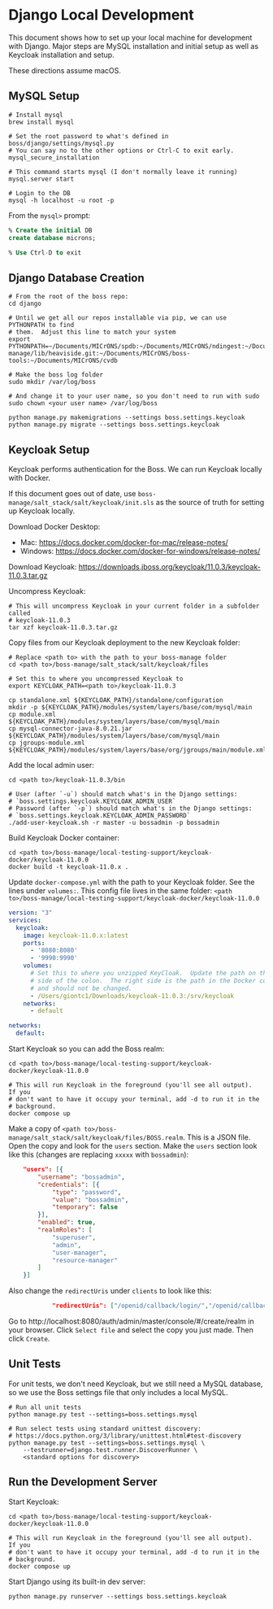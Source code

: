 # Django Local Development

This document shows how to set up your local machine for development with
Django.  Major steps are MySQL installation and initial setup as well as
Keycloak installation and setup.

These directions assume macOS.

## MySQL Setup

```shell
# Install mysql
brew install mysql

# Set the root password to what's defined in boss/django/settings/mysql.py
# You can say no to the other options or Ctrl-C to exit early.
mysql_secure_installation

# This command starts mysql (I don't normally leave it running)
mysql.server start

# Login to the DB
mysql -h localhost -u root -p
```

From the `mysql>` prompt:

```sql
% Create the initial DB
create database microns;

% Use Ctrl-D to exit
```

## Django Database Creation

```shell
# From the root of the boss repo:
cd django

# Until we get all our repos installable via pip, we can use PYTHONPATH to find
# them.  Adjust this line to match your system
export PYTHONPATH=~/Documents/MICrONS/spdb:~/Documents/MICrONS/ndingest:~/Documents/MICrONS/boss-manage/lib/heaviside.git:~/Documents/MICrONS/boss-tools:~/Documents/MICrONS/cvdb

# Make the boss log folder
sudo mkdir /var/log/boss

# And change it to your user name, so you don't need to run with sudo
sudo chown <your user name> /var/log/boss

python manage.py makemigrations --settings boss.settings.keycloak
python manage.py migrate --settings boss.settings.keycloak
```

## Keycloak Setup

Keycloak performs authentication for the Boss.  We can run Keycloak locally with
Docker.

If this document goes out of date, use `boss-manage/salt_stack/salt/keycloak/init.sls`
as the source of truth for setting up Keycloak locally.

Download Docker Desktop:
* Mac: https://docs.docker.com/docker-for-mac/release-notes/ 
* Windows: https://docs.docker.com/docker-for-windows/release-notes/ 

Download Keycloak: https://downloads.jboss.org/keycloak/11.0.3/keycloak-11.0.3.tar.gz

Uncompress Keycloak:

```shell
# This will uncompress Keycloak in your current folder in a subfolder called
# keycloak-11.0.3
tar xzf keycloak-11.0.3.tar.gz
```

Copy files from our Keycloak deployment to the new Keycloak folder:

```shell
# Replace <path to> with the path to your boss-manage folder
cd <path to>/boss-manage/salt_stack/salt/keycloak/files

# Set this to where you uncompressed Keycloak to
export KEYCLOAK_PATH=<path to>/keycloak-11.0.3

cp standalone.xml ${KEYCLOAK_PATH}/standalone/configuration
mkdir -p ${KEYCLOAK_PATH}/modules/system/layers/base/com/mysql/main
cp module.xml ${KEYCLOAK_PATH}/modules/system/layers/base/com/mysql/main
cp mysql-connector-java-8.0.21.jar ${KEYCLOAK_PATH}/modules/system/layers/base/com/mysql/main
cp jgroups-module.xml ${KEYCLOAK_PATH}/modules/system/layers/base/org/jgroups/main/module.xml
```

Add the local admin user:

```shell
cd <path to>/keycloak-11.0.3/bin

# User (after `-u`) should match what's in the Django settings:
# `boss.settings.keycloak.KEYCLOAK_ADMIN_USER`
# Password (after `-p`) should match what's in the Django settings:
# `boss.settings.keycloak.KEYCLOAK_ADMIN_PASSWORD`
./add-user-keycloak.sh -r master -u bossadmin -p bossadmin
```

Build Keycloak Docker container:

```shell
cd <path to>/boss-manage/local-testing-support/keycloak-docker/keycloak-11.0.0
docker build -t keycloak-11.0.x .
```

Update `docker-compose.yml` with the path to your Keycloak folder.  See the
lines under `volumes:`.  This config file lives in the same folder:
`<path to>/boss-manage/local-testing-support/keycloak-docker/keycloak-11.0.0`

```yaml
version: "3"
services:
  keycloak:
    image: keycloak-11.0.x:latest
    ports:
      - '8080:8080'
      - '9990:9990'
    volumes:
      # Set this to where you unzipped KeyCloak.  Update the path on the LEFT
      # side of the colon.  The right side is the path in the Docker container
      # and should not be changed.
      - /Users/giontc1/Downloads/keycloak-11.0.3:/srv/keycloak
    networks:
      - default

networks:
  default:
```

Start Keycloak so you can add the Boss realm:

```shell
cd <path to>/boss-manage/local-testing-support/keycloak-docker/keycloak-11.0.0

# This will run Keycloak in the foreground (you'll see all output).  If you
# don't want to have it occupy your terminal, add -d to run it in the
# background.
docker compose up
```

Make a copy of 
`<path to>/boss-manage/salt_stack/salt/keycloak/files/BOSS.realm`.  This is a
JSON file.  Open the copy and look for the `users` section.  Make the `users`
section look like this (changes are replacing `xxxxx` with `bossadmin`):

```json
    "users": [{
        "username": "bossadmin",
        "credentials": [{
            "type": "password",
            "value": "bossadmin",
            "temporary": false
        }],
        "enabled": true,
        "realmRoles": [
            "superuser",
            "admin",
            "user-manager",
            "resource-manager"
        ]
    }]
```

Also change the `redirectUris` under `clients` to look like this:

```json
            "redirectUris": ["/openid/callback/login/","/openid/callback/logout/","http://localhost:8080/*"],
```

Go to http://localhost:8080/auth/admin/master/console/#/create/realm in your
browser.  Click `Select file` and select the copy you just made.  Then click
`Create`.

## Unit Tests

For unit tests, we don't need Keycloak, but we still need a MySQL database, so
we use the Boss settings file that only includes a local MySQL.

```shell
# Run all unit tests
python manage.py test --settings=boss.settings.mysql

# Run select tests using standard unittest discovery:
# https://docs.python.org/3/library/unittest.html#test-discovery
python manage.py test --settings=boss.settings.mysql \
    --testrunner=django.test.runner.DiscoverRunner \
    <standard options for discovery>
```

## Run the Development Server

Start Keycloak:

```shell
cd <path to>/boss-manage/local-testing-support/keycloak-docker/keycloak-11.0.0

# This will run Keycloak in the foreground (you'll see all output).  If you
# don't want to have it occupy your terminal, add -d to run it in the
# background.
docker compose up
```

Start Django using its built-in dev server:

```shell
python manage.py runserver --settings boss.settings.keycloak
```
